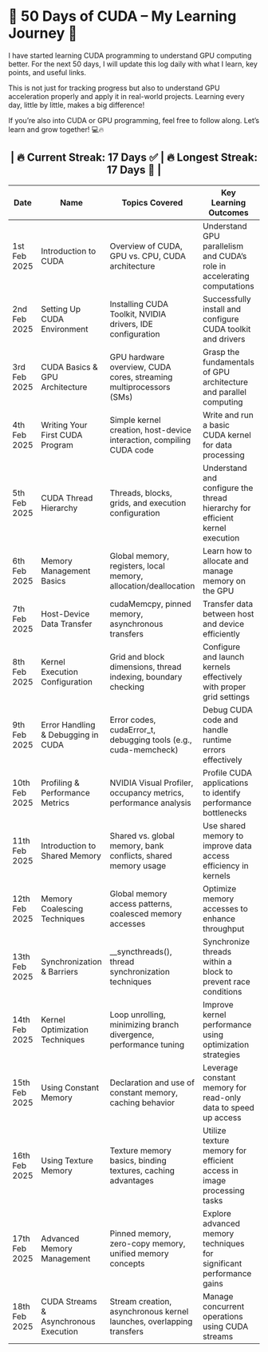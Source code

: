 # 🚀 50 Days of CUDA – My Learning Journey 🎯
I have started learning CUDA programming to understand GPU computing better. For the next 50 days, I will update this log daily with what I learn, key points, and useful links.

This is not just for tracking progress but also to understand GPU acceleration properly and apply it in real-world projects. Learning every day, little by little, makes a big difference!

If you’re also into CUDA or GPU programming, feel free to follow along. Let’s learn and grow together! 💻🔥

<div align="center" >
<h2> | 🔥 <b>Current Streak: 17 Days </b> ✅  | 🔥 <b>Longest Streak: 17 Days </b>🎯 | </h2>
<div>


<div align="center">

  | Date       |  Name                |Topics Covered  |Key Learning Outcomes   | Repository Link                          | _Status_                         |
|------------|--------------------------|--------|----------|--------------------------------|------------------------------------|
| 1st Feb 2025 | Introduction to CUDA  |Overview of CUDA, GPU vs. CPU, CUDA architecture  |Understand GPU parallelism and CUDA’s role in accelerating computations            | [GitHub Repo](Day1/day1.md) |Completed🎉                        |
| 2nd Feb 2025 | Setting Up CUDA Environment | Installing CUDA Toolkit, NVIDIA drivers, IDE configuration|Successfully install and configure CUDA toolkit and drivers                 | [GitHub Repo](Day2/Day2.md) |Completed🎉
| 3rd Feb 2025 | CUDA Basics & GPU Architecture | GPU hardware overview, CUDA cores, streaming multiprocessors (SMs)|Grasp the fundamentals of GPU architecture and parallel computing                 | [GitHub Repo](Day3/Day3.md) |Completed🎉
| 4th Feb 2025 | Writing Your First CUDA Program |Simple kernel creation, host-device interaction, compiling CUDA code  | Write and run a basic CUDA kernel for data processing                | [GitHub Repo](Day4/day4.md) |Completed🎉
| 5th Feb 2025 | CUDA Thread Hierarchy |Threads, blocks, grids, and execution configuration | Understand and configure the thread hierarchy for efficient kernel execution               | [GitHub Repo](Day5/Day5.md) |Completed🎉
| 6th Feb 2025 | Memory Management Basics | Global memory, registers, local memory, allocation/deallocation   | Learn how to allocate and manage memory on the GPU           | [GitHub Repo](Day6/Day6.md) |Completed🎉
| 7th Feb 2025 | Host-Device Data Transfer | cudaMemcpy, pinned memory, asynchronous transfers  | Transfer data between host and device efficiently  | [GitHub Repo](Day7/Day7.md) |Completed🎉
| 8th Feb 2025 | Kernel Execution Configuration | Grid and block dimensions, thread indexing, boundary checking  | Configure and launch kernels effectively with proper grid settings | [GitHub Repo](Day8/Day8.md) |Completed🎉
| 9th Feb 2025 | Error Handling & Debugging in CUDA | Error codes, cudaError_t, debugging tools (e.g., cuda-memcheck) | Debug CUDA code and handle runtime errors effectively | [GitHub Repo](Day9/Day9.md) |Completed🎉
| 10th Feb 2025 | Profiling & Performance Metrics | NVIDIA Visual Profiler, occupancy metrics, performance analysis | Profile CUDA applications to identify performance bottlenecks | [GitHub Repo](Day10/Day10.md) |Completed🎉
| 11th Feb 2025 | Introduction to Shared Memory | Shared vs. global memory, bank conflicts, shared memory usage | Use shared memory to improve data access efficiency in kernels | [GitHub Repo](Day11/Day11.md) |Completed🎉
| 12th Feb 2025 | Memory Coalescing Techniques | Global memory access patterns, coalesced memory accesses| Optimize memory accesses to enhance throughput | [GitHub Repo](Day12/Day12.md) |Completed🎉
| 13th Feb 2025 | Synchronization & Barriers | __syncthreads(), thread synchronization techniques| Synchronize threads within a block to prevent race conditions | [GitHub Repo](Day13/Day13.md) |Completed🎉
| 14th Feb 2025 | Kernel Optimization Techniques | Loop unrolling, minimizing branch divergence, performance tuning| Improve kernel performance using optimization strategies| [GitHub Repo](Day14/Day14.md) |Completed🎉
| 15th Feb 2025 | Using Constant Memory | Declaration and use of constant memory, caching behavior | Leverage constant memory for read-only data to speed up access| [GitHub Repo](Day15/Day15.md) |Completed🎉
| 16th Feb 2025 | Using Texture Memory | Texture memory basics, binding textures, caching advantages | Utilize texture memory for efficient access in image processing tasks| [GitHub Repo](Day16/Day16.md) |Completed🎉
| 17th Feb 2025 | Advanced Memory Management| Pinned memory, zero-copy memory, unified memory concepts | Explore advanced memory techniques for significant performance gains| [GitHub Repo](Day17/Day17.md) |Completed🎉
| 18th Feb 2025 | CUDA Streams & Asynchronous Execution| Stream creation, asynchronous kernel launches, overlapping transfers | Manage concurrent operations using CUDA streams| [GitHub Repo](Day18/Day18.md) |In Progress 🚧
</div>
